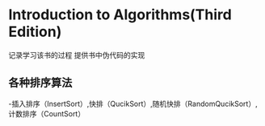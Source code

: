 # Introduction to Algorithms(Third Edition)

记录学习该书的过程
提供书中伪代码的实现

## 各种排序算法
-插入排序（InsertSort）,快排（QucikSort）,随机快排（RandomQucikSort）,计数排序（CountSort）
